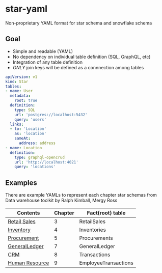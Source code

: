 # star-yaml
Non-proprietary YAML format for star schema and snowflake schema

## Goal

- Simple and readable (YAML)
- No dependency on individual table definition (SQL, GraphQL, etc)
- Integration of any table definition
- *ONLY* join keys will be defined as a connnection among tables

```yaml
apiVersion: v1
kind: Star
tables:
- name: User
  metadata:
    root: true
  definition:
    type: SQL
    url: 'postgres://localhost:5432'
    query: 'users'
  links:
  - to: 'Location'
    as: 'location'
    sameAt:
      address: address
- name: Location
  definition:
    type: graphql-opencrud
    url: 'http://localhost:4021'
    query: 'locations'
```

## Examples

There are example YAMLs to represent each chapter star schemas from Data warehouse toolkit by Ralph Kimball, Mergy Ross

| Contents      | Chapter       | Fact(root) table  |
| ------------- |---------------| ------------------|
| [Retail Sales](examples/RetailSales.yaml)   | 3             | RetailSales |
| [Inventory](examples/Inventory.yaml)        | 4             | Inventories |
| [Procurement](examples/Procurement.yaml)    | 5             | Procurements |
| [GeneralLedger](examples/GeneralLedger.yaml) | 7             | GeneralLedger |
| [CRM](examples/CRM.yaml)           | 8             | Transactions |
| [Human Resource](examples/HumanResources.yaml) | 9             | EmployeeTransactions |
